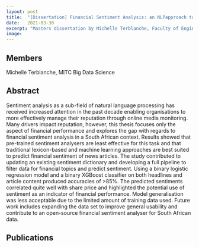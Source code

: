 ```yaml
---
layout: post
title:  "[Dissertation] Financial Sentiment Analysis: an NLPapproach towards reputation management"
date:   2021-03-30
excerpt: "Masters dissertation by Michelle Terblanche, Faculty of Engineering, Built Environment and Information Technology University of Pretoria, Pretoria"
image: 
---
```

## Members
Michelle Terblanche, MITC Big Data Science

## Abstract
Sentiment analysis as a sub-field of natural language processing has received increased attention in the past decade enabling organisations to more effectively manage their reputation through online media monitoring. Many drivers impact reputation, however, this thesis focuses only the aspect of financial performance and explores the gap with regards to financial sentiment analysis in a South African context. Results showed that pre-trained sentiment analysers are least effective for this task and that traditional lexicon-based and machine learning approaches are best suited to predict financial sentiment of news articles. The study contributed to updating an existing sentiment dictionary and developing a full pipeline to filter data for financial topics and predict sentiment. Using a binary logistic regression model and a binary XGBoost classifier on both headlines and article content produced accuracies of >85%. The predicted sentiments correlated quite well with share price and highlighted the potential use of sentiment as an indicator of financial performance. Model generalisation was less acceptable due to the limited amount of training data used. Future work includes expanding the data set to improve general usability and contribute to an open-source financial sentiment analyser for South African data.

## Publications
